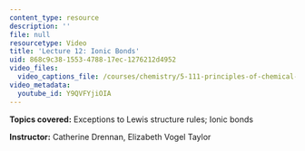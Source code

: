 ```yaml
---
content_type: resource
description: ''
file: null
resourcetype: Video
title: 'Lecture 12: Ionic Bonds'
uid: 868c9c38-1553-4788-17ec-1276212d4952
video_files:
  video_captions_file: /courses/chemistry/5-111-principles-of-chemical-science-fall-2008/video-lectures/lecture-12/Y9QVFYjiOIA.vtt
video_metadata:
  youtube_id: Y9QVFYjiOIA
---
```


**Topics covered:** Exceptions to Lewis structure rules; Ionic bonds

**Instructor:** Catherine Drennan, Elizabeth Vogel Taylor